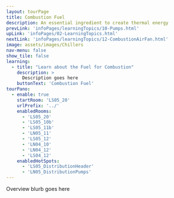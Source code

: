 ```yaml
---
layout: tourPage
title: Combustion Fuel
description: An essential ingredient to create thermal energy
prevLink: 'infoPages/learningTopics/10-Pumps.html'
upLink: 'infoPages/02-LearningTopics.html'
nextLink: 'infoPages/learningTopics/12-CombustionAirFan.html'
image: assets/images/Chillers
nav-menu: false
show_tile: false
learning:
  - title: "Learn about the Fuel for Combustion"
    description: >
      Description goes here
    buttonText: 'Combustion Fuel'
tourPano:
  - enable: true
    startRoom: 'LS05_20'
    urlPrefix: '../'
    enabledRooms:
      - 'LS05_20'
      - 'LS05_10b'
      - 'LS05_11b'
      - 'LN05_11'
      - 'LS05_12'
      - 'LN04_10'
      - 'LN04_12'
      - 'LS04_12'
    enabledHotSpots:
      - 'LS05_DistributionHeader'
      - 'LN05_DistributionPumps'
---
```

Overview blurb goes here
